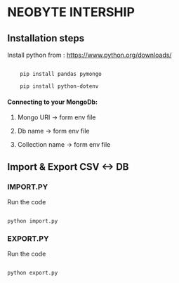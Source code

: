 # NEOBYTE INTERSHIP





## Installation steps




Install python from : https://www.python.org/downloads/




```

    pip install pandas pymongo

    pip install python-dotenv

```

#### Connecting to your MongoDb:




1. Mongo URI -> form env file

2. Db name -> form env file

3. Collection name -> form env file




## Import & Export CSV <-> DB





### IMPORT.PY




Run the code

```

python import.py

```





### EXPORT.PY




Run the code




```

python export.py

```